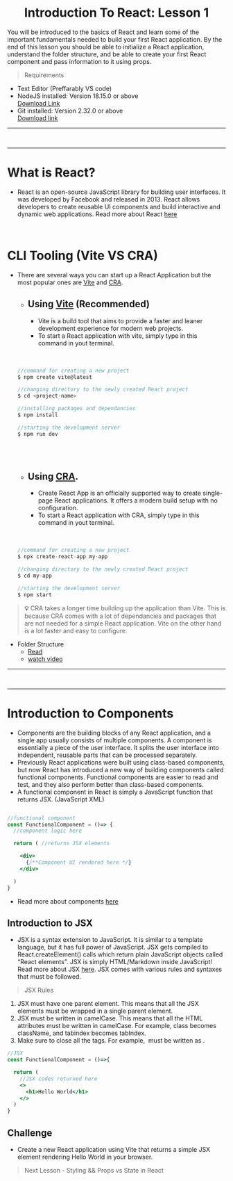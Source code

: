 <h1 align="center">Introduction To React: Lesson 1</h1>

You will be introduced to the basics of React and learn some of the important fundamentals needed to build your first React application. By the end of this lesson you should be able to initialize a React application, understand the folder structure, and be able to create your first React component and pass information to it using props.

> Requirements
- Text Editor (Preffarably VS code)
- NodeJS installed: Version 18.15.0 or above <br>
  <a href="https://nodejs.org/en">Download Link</a>
- Git installed: Version 2.32.0 or above <br>
  <a href="https://git-scm.com/downloads">Download link</a>

<hr>
<br>
<hr>

# What is React?

- React is an open-source JavaScript library for building user interfaces. It was developed by Facebook and released in 2013. React allows developers to create reusable UI components and build interactive and dynamic web applications. Read more about React <a href="https://reactjs.org/docs/getting-started.html">here</a>

<br>

# CLI Tooling (Vite VS CRA)

- There are several ways you can start up a React Application but the most popular ones are <a href="https://vitejs.dev/guide/">Vite</a> and <a href="https://create-react-app.dev/docs/getting-started">CRA</a>.

  - ## Using <a href="https://vitejs.dev/guide/">Vite</a> (Recommended) 
    - Vite is a build tool that aims to provide a faster and leaner development experience for modern web projects.
    - To start a React application with vite, simply type in this command in yout terminal.
  <br>
  <br>

  ```jsx
  //command for creating a new project
  $ npm create vite@latest
  
  //changing directory to the newly created React project
  $ cd <project-name>

  //installing packages and dependancies
  $ npm install

  //starting the development server
  $ npm run dev
  ```

  <br>
  <br>

  - ## Using <a href="https://create-react-app.dev/docs/getting-started">CRA</a>.
    - Create React App is an officially supported way to create single-page React applications. It offers a modern build setup with no configuration.
    - To start a React application with CRA, simply type in this command in yout terminal.

  <br>
  <br>

  ```jsx
  //command for creating a new project
  $ npx create-react-app my-app
  
  //changing directory to the newly created React project
  $ cd my-app

  //starting the development server
  $ npm start
  ```
> **💡** CRA takes a longer time building up the application than Vite. This is because CRA comes with a lot of dependancies and packages that are not needed for a simple React application. Vite on the other hand is a lot faster and easy to configure.

- Folder Structure
  - <a href="https://create-react-app.dev/docs/folder-structure">Read</a>
  - <a href="https://www.youtube.com/watch?v=VcGAxR1Ui3w&list=PL_c9BZzLwBRKFRIBWEWYCnV4Lk9HE3eYJ&index=4">watch video</a>

<hr>
<br>
<hr>

# Introduction to Components

- Components are the building blocks of any React application, and a single app usually consists of multiple components. A component is essentially a piece of the user interface. It splits the user interface into independent, reusable parts that can be processed separately.
- Previously React applications were built using class-based components, but now React has introduced a new way of building components called functional components. Functional components are easier to read and test, and they also perform better than class-based components.
- A functional component in React is simply a JavaScript function that returns JSX. (JavaScript XML)

```jsx

//functional component
const FunctionalComponent = ()=> {
  //component logic here

  return ( //returns JSX elements

    <div>
      {/**Component UI rendered here */}
    </div>

  )
}
```

- Read more about components <a href="https://react.dev/learn/your-first-component">here</a>

## Introduction to JSX

- JSX is a syntax extension to JavaScript. It is similar to a template language, but it has full power of JavaScript. JSX gets compiled to React.createElement() calls which return plain JavaScript objects called “React elements”. JSX is simply HTML/Markdown inside JavaScript! Read more about JSX <a href="https://react.dev/learn/writing-markup-with-jsx">here</a>. JSX comes with various rules and syntaxes that must be followed.
  
>JSX Rules
1. JSX must have one parent element. This means that all the JSX elements must be wrapped in a single parent element.
2. JSX must be written in camelCase. This means that all the HTML attributes must be written in camelCase. For example, class becomes className, and tabindex becomes tabIndex.
3. Make sure to close all the tags. For example, <img> must be written as <img />.

```jsx
//JSX
const FunctionalComponent = ()=>{

  return (
    //JSX codes returned here
    <>
      <h1>Hello World</h1>
    </>
  )
}
```

## Challenge

- Create a new React application using Vite that returns a simple JSX element rendering Hello World in your browser.

> Next Lesson - Styling && Props vs State in React


